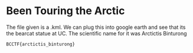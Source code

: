 # Been Touring the Arctic
The file given is a .kml. We can plug this into google earth and see that its the bearcat statue at UC. The scientific name for it was Arctictis Binturong
```
BCCTF{arctictis_binturong}
```
